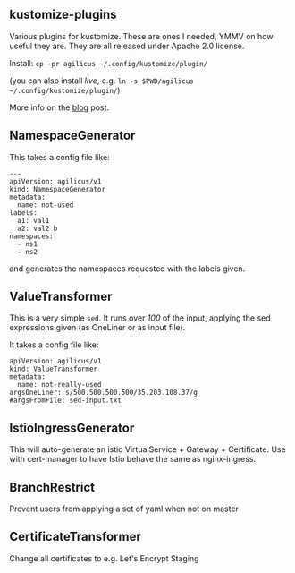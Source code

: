 ## kustomize-plugins
Various plugins for kustomize. These are ones I needed,
YMMV on how useful they are. They are all released under
Apache 2.0 license.

Install: `cp -pr agilicus ~/.config/kustomize/plugin/`

(you can also install _live_, e.g. `ln -s $PWD/agilicus ~/.config/kustomize/plugin/`)

More info on the [blog](https://www.agilicus.com/kustomize-plugin-examples/) post.

## NamespaceGenerator

This takes a config file like:
```
---
apiVersion: agilicus/v1
kind: NamespaceGenerator
metadata:
  name: not-used
labels:
  a1: val1
  a2: val2 b
namespaces:
  - ns1
  - ns2
```

and generates the namespaces requested with the labels given.

## ValueTransformer

This is a very simple `sed`. It runs over *100* of the input,
applying the sed expressions given (as OneLiner or as input file).

It takes a config file like:

```
apiVersion: agilicus/v1
kind: ValueTransformer
metadata:
  name: not-really-used
argsOneLiner: s/500.500.500.500/35.203.108.37/g
#argsFromFile: sed-input.txt
```

## IstioIngressGenerator

This will auto-generate an istio VirtualService + Gateway + Certificate.
Use with cert-manager to have Istio behave the same as nginx-ingress.

## BranchRestrict

Prevent users from applying a set of yaml when not on master

## CertificateTransformer

Change all certificates to e.g. Let's Encrypt Staging

